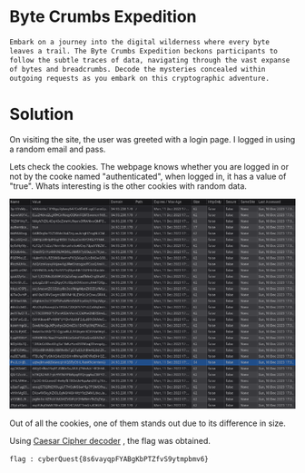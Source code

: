 # Byte Crumbs Expedition

```
Embark on a journey into the digital wilderness where every byte leaves a trail. The Byte Crumbs Expedition beckons participants to follow the subtle traces of data, navigating through the vast expanse of bytes and breadcrumbs. Decode the mysteries concealed within outgoing requests as you embark on this cryptographic adventure.
```

# Solution

On visiting the site, the user was greeted with a login page. I logged in using a random email and pass.

Lets check the cookies. The webpage knows whether you are logged in or not by the cooke named "authenticated", when logged in, it has a value of "true".
Whats interesting is the other cookies with random data.

![](1.png)

Out of all the cookies, one of them stands out due to its difference in  size.

Using [Caesar Cipher decoder](https://www.dcode.fr/caesar-cipher) , the flag was obtained.

```flag : cyberQuest{8s6vayqpFYABgKbPTZfvS9ytmpbmv6}```